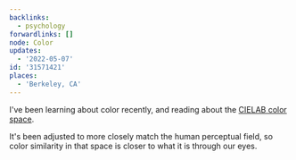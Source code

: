 ```yaml
---
backlinks:
  - psychology
forwardlinks: []
node: Color
updates:
  - '2022-05-07'
id: '31571421'
places:
  - 'Berkeley, CA'
---
```


I've been learning about color recently, and reading about the [CIELAB color space](https://en.wikipedia.org/wiki/CIELAB_color_space). 

It's been adjusted to more closely match the human perceptual field, so color similarity in that space is closer to what it is through our eyes. 

